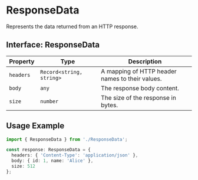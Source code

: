 # ResponseData

Represents the data returned from an HTTP response.

## Interface: ResponseData

| Property  | Type                     | Description                                     |
| --------- | ------------------------ | ----------------------------------------------- |
| `headers` | `Record<string, string>` | A mapping of HTTP header names to their values. |
| `body`    | `any`                    | The response body content.                      |
| `size`    | `number`                 | The size of the response in bytes.              |

## Usage Example

```typescript
import { ResponseData } from './ResponseData';

const response: ResponseData = {
  headers: { 'Content-Type': 'application/json' },
  body: { id: 1, name: 'Alice' },
  size: 512
};
```
